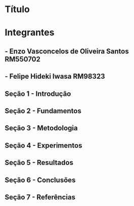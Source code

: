 # Título

# Integrantes

## - Enzo Vasconcelos de Oliveira Santos RM550702
## - Felipe Hideki Iwasa RM98323

## Seção 1 - Introdução
## Seção 2 - Fundamentos
## Seção 3 - Metodologia
## Seção 4 - Experimentos
## Seção 5 - Resultados
## Seção 6 - Conclusões
## Seção 7 - Referências
